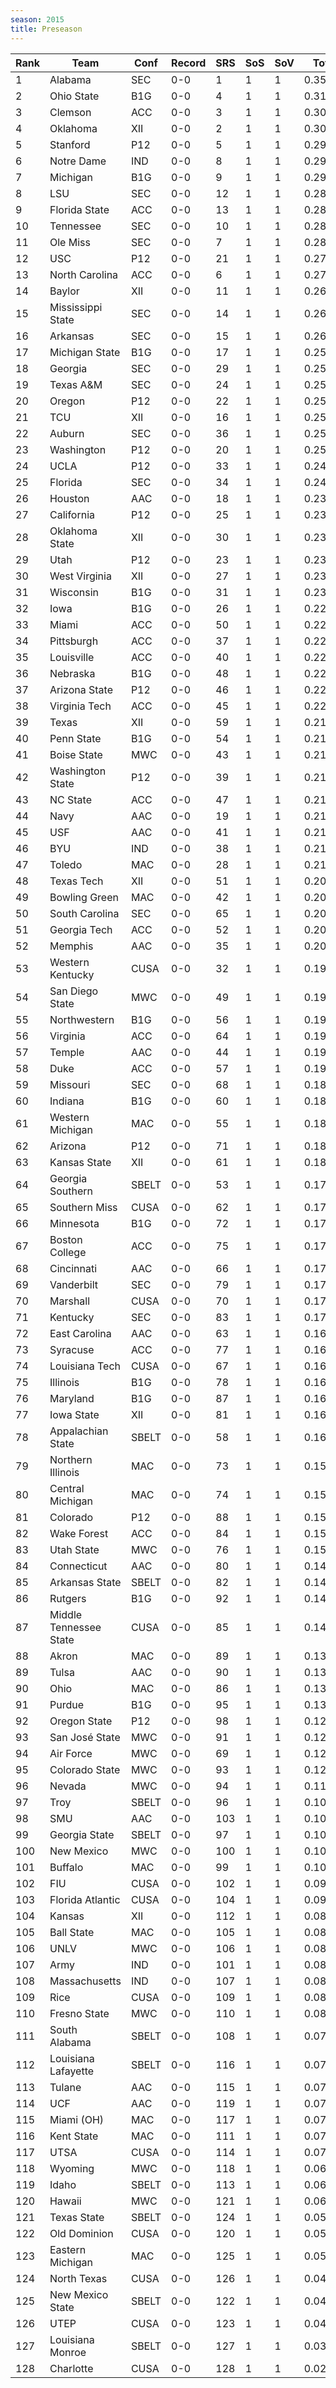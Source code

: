 ```yaml
---
season: 2015
title: Preseason
---
```

<table class="display"><thead><tr><th>Rank</th><th>Team</th><th>Conf</th><th>Record</th><th>SRS</th><th>SoS</th><th>SoV</th><th>Total</th></tr></thead><tbody>
<tr><td>1</td><td>Alabama</td><td>SEC</td><td>0-0</td><td>1</td><td>1</td><td>1</td><td>0.35000</td></tr>
<tr><td>2</td><td>Ohio State</td><td>B1G</td><td>0-0</td><td>4</td><td>1</td><td>1</td><td>0.31631</td></tr>
<tr><td>3</td><td>Clemson</td><td>ACC</td><td>0-0</td><td>3</td><td>1</td><td>1</td><td>0.30693</td></tr>
<tr><td>4</td><td>Oklahoma</td><td>XII</td><td>0-0</td><td>2</td><td>1</td><td>1</td><td>0.30457</td></tr>
<tr><td>5</td><td>Stanford</td><td>P12</td><td>0-0</td><td>5</td><td>1</td><td>1</td><td>0.29520</td></tr>
<tr><td>6</td><td>Notre Dame</td><td>IND</td><td>0-0</td><td>8</td><td>1</td><td>1</td><td>0.29144</td></tr>
<tr><td>7</td><td>Michigan</td><td>B1G</td><td>0-0</td><td>9</td><td>1</td><td>1</td><td>0.29016</td></tr>
<tr><td>8</td><td>LSU</td><td>SEC</td><td>0-0</td><td>12</td><td>1</td><td>1</td><td>0.28841</td></tr>
<tr><td>9</td><td>Florida State</td><td>ACC</td><td>0-0</td><td>13</td><td>1</td><td>1</td><td>0.28663</td></tr>
<tr><td>10</td><td>Tennessee</td><td>SEC</td><td>0-0</td><td>10</td><td>1</td><td>1</td><td>0.28516</td></tr>
<tr><td>11</td><td>Ole Miss</td><td>SEC</td><td>0-0</td><td>7</td><td>1</td><td>1</td><td>0.28286</td></tr>
<tr><td>12</td><td>USC</td><td>P12</td><td>0-0</td><td>21</td><td>1</td><td>1</td><td>0.27959</td></tr>
<tr><td>13</td><td>North Carolina</td><td>ACC</td><td>0-0</td><td>6</td><td>1</td><td>1</td><td>0.27922</td></tr>
<tr><td>14</td><td>Baylor</td><td>XII</td><td>0-0</td><td>11</td><td>1</td><td>1</td><td>0.26858</td></tr>
<tr><td>15</td><td>Mississippi State</td><td>SEC</td><td>0-0</td><td>14</td><td>1</td><td>1</td><td>0.26298</td></tr>
<tr><td>16</td><td>Arkansas</td><td>SEC</td><td>0-0</td><td>15</td><td>1</td><td>1</td><td>0.26249</td></tr>
<tr><td>17</td><td>Michigan State</td><td>B1G</td><td>0-0</td><td>17</td><td>1</td><td>1</td><td>0.25978</td></tr>
<tr><td>18</td><td>Georgia</td><td>SEC</td><td>0-0</td><td>29</td><td>1</td><td>1</td><td>0.25933</td></tr>
<tr><td>19</td><td>Texas A&M</td><td>SEC</td><td>0-0</td><td>24</td><td>1</td><td>1</td><td>0.25904</td></tr>
<tr><td>20</td><td>Oregon</td><td>P12</td><td>0-0</td><td>22</td><td>1</td><td>1</td><td>0.25780</td></tr>
<tr><td>21</td><td>TCU</td><td>XII</td><td>0-0</td><td>16</td><td>1</td><td>1</td><td>0.25333</td></tr>
<tr><td>22</td><td>Auburn</td><td>SEC</td><td>0-0</td><td>36</td><td>1</td><td>1</td><td>0.25301</td></tr>
<tr><td>23</td><td>Washington</td><td>P12</td><td>0-0</td><td>20</td><td>1</td><td>1</td><td>0.25117</td></tr>
<tr><td>24</td><td>UCLA</td><td>P12</td><td>0-0</td><td>33</td><td>1</td><td>1</td><td>0.24758</td></tr>
<tr><td>25</td><td>Florida</td><td>SEC</td><td>0-0</td><td>34</td><td>1</td><td>1</td><td>0.24702</td></tr>
<tr><td>26</td><td>Houston</td><td>AAC</td><td>0-0</td><td>18</td><td>1</td><td>1</td><td>0.23717</td></tr>
<tr><td>27</td><td>California</td><td>P12</td><td>0-0</td><td>25</td><td>1</td><td>1</td><td>0.23620</td></tr>
<tr><td>28</td><td>Oklahoma State</td><td>XII</td><td>0-0</td><td>30</td><td>1</td><td>1</td><td>0.23346</td></tr>
<tr><td>29</td><td>Utah</td><td>P12</td><td>0-0</td><td>23</td><td>1</td><td>1</td><td>0.23307</td></tr>
<tr><td>30</td><td>West Virginia</td><td>XII</td><td>0-0</td><td>27</td><td>1</td><td>1</td><td>0.23275</td></tr>
<tr><td>31</td><td>Wisconsin</td><td>B1G</td><td>0-0</td><td>31</td><td>1</td><td>1</td><td>0.23115</td></tr>
<tr><td>32</td><td>Iowa</td><td>B1G</td><td>0-0</td><td>26</td><td>1</td><td>1</td><td>0.22963</td></tr>
<tr><td>33</td><td>Miami</td><td>ACC</td><td>0-0</td><td>50</td><td>1</td><td>1</td><td>0.22660</td></tr>
<tr><td>34</td><td>Pittsburgh</td><td>ACC</td><td>0-0</td><td>37</td><td>1</td><td>1</td><td>0.22471</td></tr>
<tr><td>35</td><td>Louisville</td><td>ACC</td><td>0-0</td><td>40</td><td>1</td><td>1</td><td>0.22454</td></tr>
<tr><td>36</td><td>Nebraska</td><td>B1G</td><td>0-0</td><td>48</td><td>1</td><td>1</td><td>0.22290</td></tr>
<tr><td>37</td><td>Arizona State</td><td>P12</td><td>0-0</td><td>46</td><td>1</td><td>1</td><td>0.22239</td></tr>
<tr><td>38</td><td>Virginia Tech</td><td>ACC</td><td>0-0</td><td>45</td><td>1</td><td>1</td><td>0.22030</td></tr>
<tr><td>39</td><td>Texas</td><td>XII</td><td>0-0</td><td>59</td><td>1</td><td>1</td><td>0.21643</td></tr>
<tr><td>40</td><td>Penn State</td><td>B1G</td><td>0-0</td><td>54</td><td>1</td><td>1</td><td>0.21626</td></tr>
<tr><td>41</td><td>Boise State</td><td>MWC</td><td>0-0</td><td>43</td><td>1</td><td>1</td><td>0.21395</td></tr>
<tr><td>42</td><td>Washington State</td><td>P12</td><td>0-0</td><td>39</td><td>1</td><td>1</td><td>0.21354</td></tr>
<tr><td>43</td><td>NC State</td><td>ACC</td><td>0-0</td><td>47</td><td>1</td><td>1</td><td>0.21353</td></tr>
<tr><td>44</td><td>Navy</td><td>AAC</td><td>0-0</td><td>19</td><td>1</td><td>1</td><td>0.21274</td></tr>
<tr><td>45</td><td>USF</td><td>AAC</td><td>0-0</td><td>41</td><td>1</td><td>1</td><td>0.21219</td></tr>
<tr><td>46</td><td>BYU</td><td>IND</td><td>0-0</td><td>38</td><td>1</td><td>1</td><td>0.21199</td></tr>
<tr><td>47</td><td>Toledo</td><td>MAC</td><td>0-0</td><td>28</td><td>1</td><td>1</td><td>0.21105</td></tr>
<tr><td>48</td><td>Texas Tech</td><td>XII</td><td>0-0</td><td>51</td><td>1</td><td>1</td><td>0.20968</td></tr>
<tr><td>49</td><td>Bowling Green</td><td>MAC</td><td>0-0</td><td>42</td><td>1</td><td>1</td><td>0.20143</td></tr>
<tr><td>50</td><td>South Carolina</td><td>SEC</td><td>0-0</td><td>65</td><td>1</td><td>1</td><td>0.20125</td></tr>
<tr><td>51</td><td>Georgia Tech</td><td>ACC</td><td>0-0</td><td>52</td><td>1</td><td>1</td><td>0.20091</td></tr>
<tr><td>52</td><td>Memphis</td><td>AAC</td><td>0-0</td><td>35</td><td>1</td><td>1</td><td>0.20044</td></tr>
<tr><td>53</td><td>Western Kentucky</td><td>CUSA</td><td>0-0</td><td>32</td><td>1</td><td>1</td><td>0.19986</td></tr>
<tr><td>54</td><td>San Diego State</td><td>MWC</td><td>0-0</td><td>49</td><td>1</td><td>1</td><td>0.19912</td></tr>
<tr><td>55</td><td>Northwestern</td><td>B1G</td><td>0-0</td><td>56</td><td>1</td><td>1</td><td>0.19645</td></tr>
<tr><td>56</td><td>Virginia</td><td>ACC</td><td>0-0</td><td>64</td><td>1</td><td>1</td><td>0.19560</td></tr>
<tr><td>57</td><td>Temple</td><td>AAC</td><td>0-0</td><td>44</td><td>1</td><td>1</td><td>0.19502</td></tr>
<tr><td>58</td><td>Duke</td><td>ACC</td><td>0-0</td><td>57</td><td>1</td><td>1</td><td>0.19108</td></tr>
<tr><td>59</td><td>Missouri</td><td>SEC</td><td>0-0</td><td>68</td><td>1</td><td>1</td><td>0.18819</td></tr>
<tr><td>60</td><td>Indiana</td><td>B1G</td><td>0-0</td><td>60</td><td>1</td><td>1</td><td>0.18730</td></tr>
<tr><td>61</td><td>Western Michigan</td><td>MAC</td><td>0-0</td><td>55</td><td>1</td><td>1</td><td>0.18373</td></tr>
<tr><td>62</td><td>Arizona</td><td>P12</td><td>0-0</td><td>71</td><td>1</td><td>1</td><td>0.18364</td></tr>
<tr><td>63</td><td>Kansas State</td><td>XII</td><td>0-0</td><td>61</td><td>1</td><td>1</td><td>0.18116</td></tr>
<tr><td>64</td><td>Georgia Southern</td><td>SBELT</td><td>0-0</td><td>53</td><td>1</td><td>1</td><td>0.17897</td></tr>
<tr><td>65</td><td>Southern Miss</td><td>CUSA</td><td>0-0</td><td>62</td><td>1</td><td>1</td><td>0.17601</td></tr>
<tr><td>66</td><td>Minnesota</td><td>B1G</td><td>0-0</td><td>72</td><td>1</td><td>1</td><td>0.17337</td></tr>
<tr><td>67</td><td>Boston College</td><td>ACC</td><td>0-0</td><td>75</td><td>1</td><td>1</td><td>0.17332</td></tr>
<tr><td>68</td><td>Cincinnati</td><td>AAC</td><td>0-0</td><td>66</td><td>1</td><td>1</td><td>0.17277</td></tr>
<tr><td>69</td><td>Vanderbilt</td><td>SEC</td><td>0-0</td><td>79</td><td>1</td><td>1</td><td>0.17274</td></tr>
<tr><td>70</td><td>Marshall</td><td>CUSA</td><td>0-0</td><td>70</td><td>1</td><td>1</td><td>0.17084</td></tr>
<tr><td>71</td><td>Kentucky</td><td>SEC</td><td>0-0</td><td>83</td><td>1</td><td>1</td><td>0.17019</td></tr>
<tr><td>72</td><td>East Carolina</td><td>AAC</td><td>0-0</td><td>63</td><td>1</td><td>1</td><td>0.16827</td></tr>
<tr><td>73</td><td>Syracuse</td><td>ACC</td><td>0-0</td><td>77</td><td>1</td><td>1</td><td>0.16634</td></tr>
<tr><td>74</td><td>Louisiana Tech</td><td>CUSA</td><td>0-0</td><td>67</td><td>1</td><td>1</td><td>0.16586</td></tr>
<tr><td>75</td><td>Illinois</td><td>B1G</td><td>0-0</td><td>78</td><td>1</td><td>1</td><td>0.16538</td></tr>
<tr><td>76</td><td>Maryland</td><td>B1G</td><td>0-0</td><td>87</td><td>1</td><td>1</td><td>0.16342</td></tr>
<tr><td>77</td><td>Iowa State</td><td>XII</td><td>0-0</td><td>81</td><td>1</td><td>1</td><td>0.16293</td></tr>
<tr><td>78</td><td>Appalachian State</td><td>SBELT</td><td>0-0</td><td>58</td><td>1</td><td>1</td><td>0.16110</td></tr>
<tr><td>79</td><td>Northern Illinois</td><td>MAC</td><td>0-0</td><td>73</td><td>1</td><td>1</td><td>0.15828</td></tr>
<tr><td>80</td><td>Central Michigan</td><td>MAC</td><td>0-0</td><td>74</td><td>1</td><td>1</td><td>0.15711</td></tr>
<tr><td>81</td><td>Colorado</td><td>P12</td><td>0-0</td><td>88</td><td>1</td><td>1</td><td>0.15566</td></tr>
<tr><td>82</td><td>Wake Forest</td><td>ACC</td><td>0-0</td><td>84</td><td>1</td><td>1</td><td>0.15361</td></tr>
<tr><td>83</td><td>Utah State</td><td>MWC</td><td>0-0</td><td>76</td><td>1</td><td>1</td><td>0.15098</td></tr>
<tr><td>84</td><td>Connecticut</td><td>AAC</td><td>0-0</td><td>80</td><td>1</td><td>1</td><td>0.14966</td></tr>
<tr><td>85</td><td>Arkansas State</td><td>SBELT</td><td>0-0</td><td>82</td><td>1</td><td>1</td><td>0.14793</td></tr>
<tr><td>86</td><td>Rutgers</td><td>B1G</td><td>0-0</td><td>92</td><td>1</td><td>1</td><td>0.14749</td></tr>
<tr><td>87</td><td>Middle Tennessee State</td><td>CUSA</td><td>0-0</td><td>85</td><td>1</td><td>1</td><td>0.14398</td></tr>
<tr><td>88</td><td>Akron</td><td>MAC</td><td>0-0</td><td>89</td><td>1</td><td>1</td><td>0.13905</td></tr>
<tr><td>89</td><td>Tulsa</td><td>AAC</td><td>0-0</td><td>90</td><td>1</td><td>1</td><td>0.13663</td></tr>
<tr><td>90</td><td>Ohio</td><td>MAC</td><td>0-0</td><td>86</td><td>1</td><td>1</td><td>0.13355</td></tr>
<tr><td>91</td><td>Purdue</td><td>B1G</td><td>0-0</td><td>95</td><td>1</td><td>1</td><td>0.13191</td></tr>
<tr><td>92</td><td>Oregon State</td><td>P12</td><td>0-0</td><td>98</td><td>1</td><td>1</td><td>0.12857</td></tr>
<tr><td>93</td><td>San José State</td><td>MWC</td><td>0-0</td><td>91</td><td>1</td><td>1</td><td>0.12703</td></tr>
<tr><td>94</td><td>Air Force</td><td>MWC</td><td>0-0</td><td>69</td><td>1</td><td>1</td><td>0.12513</td></tr>
<tr><td>95</td><td>Colorado State</td><td>MWC</td><td>0-0</td><td>93</td><td>1</td><td>1</td><td>0.12078</td></tr>
<tr><td>96</td><td>Nevada</td><td>MWC</td><td>0-0</td><td>94</td><td>1</td><td>1</td><td>0.11557</td></tr>
<tr><td>97</td><td>Troy</td><td>SBELT</td><td>0-0</td><td>96</td><td>1</td><td>1</td><td>0.10854</td></tr>
<tr><td>98</td><td>SMU</td><td>AAC</td><td>0-0</td><td>103</td><td>1</td><td>1</td><td>0.10625</td></tr>
<tr><td>99</td><td>Georgia State</td><td>SBELT</td><td>0-0</td><td>97</td><td>1</td><td>1</td><td>0.10600</td></tr>
<tr><td>100</td><td>New Mexico</td><td>MWC</td><td>0-0</td><td>100</td><td>1</td><td>1</td><td>0.10506</td></tr>
<tr><td>101</td><td>Buffalo</td><td>MAC</td><td>0-0</td><td>99</td><td>1</td><td>1</td><td>0.10283</td></tr>
<tr><td>102</td><td>FIU</td><td>CUSA</td><td>0-0</td><td>102</td><td>1</td><td>1</td><td>0.09701</td></tr>
<tr><td>103</td><td>Florida Atlantic</td><td>CUSA</td><td>0-0</td><td>104</td><td>1</td><td>1</td><td>0.09477</td></tr>
<tr><td>104</td><td>Kansas</td><td>XII</td><td>0-0</td><td>112</td><td>1</td><td>1</td><td>0.08871</td></tr>
<tr><td>105</td><td>Ball State</td><td>MAC</td><td>0-0</td><td>105</td><td>1</td><td>1</td><td>0.08808</td></tr>
<tr><td>106</td><td>UNLV</td><td>MWC</td><td>0-0</td><td>106</td><td>1</td><td>1</td><td>0.08571</td></tr>
<tr><td>107</td><td>Army</td><td>IND</td><td>0-0</td><td>101</td><td>1</td><td>1</td><td>0.08553</td></tr>
<tr><td>108</td><td>Massachusetts</td><td>IND</td><td>0-0</td><td>107</td><td>1</td><td>1</td><td>0.08454</td></tr>
<tr><td>109</td><td>Rice</td><td>CUSA</td><td>0-0</td><td>109</td><td>1</td><td>1</td><td>0.08131</td></tr>
<tr><td>110</td><td>Fresno State</td><td>MWC</td><td>0-0</td><td>110</td><td>1</td><td>1</td><td>0.08022</td></tr>
<tr><td>111</td><td>South Alabama</td><td>SBELT</td><td>0-0</td><td>108</td><td>1</td><td>1</td><td>0.07890</td></tr>
<tr><td>112</td><td>Louisiana Lafayette</td><td>SBELT</td><td>0-0</td><td>116</td><td>1</td><td>1</td><td>0.07811</td></tr>
<tr><td>113</td><td>Tulane</td><td>AAC</td><td>0-0</td><td>115</td><td>1</td><td>1</td><td>0.07662</td></tr>
<tr><td>114</td><td>UCF</td><td>AAC</td><td>0-0</td><td>119</td><td>1</td><td>1</td><td>0.07640</td></tr>
<tr><td>115</td><td>Miami (OH)</td><td>MAC</td><td>0-0</td><td>117</td><td>1</td><td>1</td><td>0.07404</td></tr>
<tr><td>116</td><td>Kent State</td><td>MAC</td><td>0-0</td><td>111</td><td>1</td><td>1</td><td>0.07307</td></tr>
<tr><td>117</td><td>UTSA</td><td>CUSA</td><td>0-0</td><td>114</td><td>1</td><td>1</td><td>0.07098</td></tr>
<tr><td>118</td><td>Wyoming</td><td>MWC</td><td>0-0</td><td>118</td><td>1</td><td>1</td><td>0.06273</td></tr>
<tr><td>119</td><td>Idaho</td><td>SBELT</td><td>0-0</td><td>113</td><td>1</td><td>1</td><td>0.06082</td></tr>
<tr><td>120</td><td>Hawaii</td><td>MWC</td><td>0-0</td><td>121</td><td>1</td><td>1</td><td>0.06047</td></tr>
<tr><td>121</td><td>Texas State</td><td>SBELT</td><td>0-0</td><td>124</td><td>1</td><td>1</td><td>0.05413</td></tr>
<tr><td>122</td><td>Old Dominion</td><td>CUSA</td><td>0-0</td><td>120</td><td>1</td><td>1</td><td>0.05331</td></tr>
<tr><td>123</td><td>Eastern Michigan</td><td>MAC</td><td>0-0</td><td>125</td><td>1</td><td>1</td><td>0.05041</td></tr>
<tr><td>124</td><td>North Texas</td><td>CUSA</td><td>0-0</td><td>126</td><td>1</td><td>1</td><td>0.04713</td></tr>
<tr><td>125</td><td>New Mexico State</td><td>SBELT</td><td>0-0</td><td>122</td><td>1</td><td>1</td><td>0.04466</td></tr>
<tr><td>126</td><td>UTEP</td><td>CUSA</td><td>0-0</td><td>123</td><td>1</td><td>1</td><td>0.04412</td></tr>
<tr><td>127</td><td>Louisiana Monroe</td><td>SBELT</td><td>0-0</td><td>127</td><td>1</td><td>1</td><td>0.03743</td></tr>
<tr><td>128</td><td>Charlotte</td><td>CUSA</td><td>0-0</td><td>128</td><td>1</td><td>1</td><td>0.02559</td></tr>
</tbody></table>
